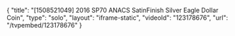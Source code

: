 {
    "title": "[1508521049] 2016 SP70 ANACS SatinFinish Silver Eagle Dollar Coin",
    "type": "solo",
    "layout": "iframe-static",
    "videoId": "123178676",
    "url": "\/tvpembed\/123178676"
}